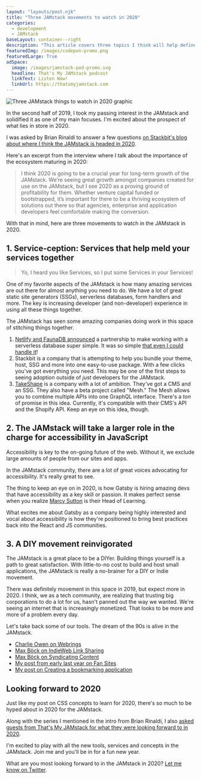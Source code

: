 ```yaml
---
layout: "layouts/post.njk"
title: "Three JAMstack movements to watch in 2020"
categories:
  - development
  - JAMstack
baseLayout: container--right
description: "This article covers three topics I think will help define the JAMstack in 2020."
featuredImg: /images/codepen-promo.png
featuredLarge: True
adSpace: 
  image: /images/jamstack-pod-promo.svg
  headline: That's My JAMstack podcast
  linkText: Listen Now!
  linkUrl: https://thatsmyjamstack.com
---
```

![Three JAMstack things to watch in 2020 graphic](/images/jamstack-2020.svg)

In the second half of 2019, I took my passing interest in the JAMstack and solidified it as one of my main focuses. I'm excited about the prospect of what lies in store in 2020.

I was asked by Brian Rinaldi to answer a few questions [on Stackbit's blog about where I think the JAMstack is headed in 2020](https://www.stackbit.com/blog/jamstack-2020-bryan-robinson/).

Here's an excerpt from the interview where I talk about the importance of the ecosystem maturing in 2020:

> I think 2020 is going to be a crucial year for long-term growth of the JAMstack. We’re seeing great growth amongst companies created for use on the JAMstack, but I see 2020 as a proving ground of profitability for them. Whether venture capital funded or bootstrapped, it’s important for there to be a thriving ecosystem of solutions out there so that agencies, enterprise and application developers feel comfortable making the conversion.

With that in mind, here are three movements to watch in the JAMstack in 2020.

## 1\. Service-ception: Services that help meld your services together

> Yo, I heard you like Services, so I put some Services in your Services!

One of my favorite aspects of the JAMstack is how many amazing services are out there for almost anything you need to do. We have a lot of great static site generators (SSGs), serverless databases, form handlers and more. The key is increasing developer (and non-developer) experience in using all these things together.

The JAMstack has seen some amazing companies doing work in this space of stitching things together.

1. [Netlify and FaunaDB announced](https://www.netlify.com/blog/2019/09/10/announcing-the-faunadb-add-on-for-netlify/) a partnership to make working with a serverless database super simple. It was so simple [that even I could handle it](https://www.smashingmagazine.com/2019/10/bookmarking-application-faunadb-netlify-11ty/)!
2. Stackbit is a company that is attempting to help you bundle your theme, host, SSG and more into one easy-to-use package. With a few clicks you've got everything you need. This may be one of the first steps to seeing adoption outside of _just_ developers for the JAMstack.
3. [TakeShape](https://www.takeshape.io/) is a company with a lot of ambition. They've got a CMS and an SSG. They also have a beta project called "Mesh." The Mesh allows you to combine multiple APIs into one GraphQL interface. There's a _ton_ of promise in this idea. Currently, it's compatible with their CMS's API and the Shopify API. Keep an eye on this idea, though.

## 2\. The JAMstack will take a larger role in the charge for accessibility in JavaScript

Accessibility is key to the on-going future of the web. Without it, we exclude large amounts of people from our sites and apps.

In the JAMstack community, there are a lot of great voices advocating for accessibility. It's really great to see.

The thing to keep an eye on in 2020, is how Gatsby is hiring amazing devs that have accessibility as a key skill or passion. It makes perfect sense when you realize [Marcy Sutton](https://marcysutton.com/) is their Head of Learning.

What excites me about Gatsby as a company being highly interested and vocal about accessibility is how they're positioned to bring best practices back into the React and JS communities.

## 3\. A DIY movement reinvigorated

The JAMstack is a great place to be a DIYer. Building things yourself is a path to great satisfaction. With little-to-no cost to build and host small applications, the JAMstack is really a no-brainer for a DIY or Indie movement.

There was definitely movement in this space in 2019, but expect more in 2020\. I think, we as a tech community, are realizing that trusting big corporations to do a lot for us, hasn't panned out the way we wanted. We're seeing an internet that is increasingly monetized. That looks to be more and more of a problem every day.

Let's take back some of our tools. The dream of the 90s is alive in the JAMstack.

* [Charlie Owen on Webrings](https://www.sonniesedge.net/posts/webrings/)
* [Max Böck on IndieWeb Link Sharing](https://mxb.dev/blog/indieweb-link-sharing/)
* [Max Böck on Syndicating Content](https://mxb.dev/blog/syndicating-content-to-twitter-with-netlify-functions/)
* [My post from early last year on Fan Sites](https://bryanlrobinson.com/blog/bring-fansites-back-to-the-web/)
* [My post on Creating a bookmarking application](https://www.smashingmagazine.com/2019/10/bookmarking-application-faunadb-netlify-11ty/)

## Looking forward to 2020

Just like my post on CSS concepts to learn for 2020, there's so much to be hyped about in 2020 for the JAMstack.

Along with the series I mentioned in the intro from Brian Rinaldi, I also [asked guests from That's My JAMstack for what they were looking forward to in 2020](https://thatsmyjamstack.com/posts/2020-jamstack-year-in-preview/).

I'm excited to play with all the new tools, services and concepts in the JAMstack. Join me and you'll be in for a fun new year.

What are you most looking forward to in the JAMstack in 2020? [Let me know on Twitter](https://twitter.com/intent/tweet?text=I'm%20looking%20forward%20to%20...&url=https://bryanlrobinson.com/blog/three-JAMstack-concepts-to-watch-in-2020/&via=brob).